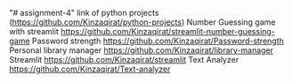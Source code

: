 "# assignment-4" 
link of python projects (https://github.com/Kinzaqirat/python-projects)
Number Guessing game with streamlit https://github.com/Kinzaqirat/streamlit-number-guessing-game
Password strength https://github.com/Kinzaqirat/Password-strength
Personal library manager https://github.com/Kinzaqirat/library-manager
Streamlit https://github.com/Kinzaqirat/streamlit
Text Analyzer https://github.com/Kinzaqirat/Text-analyzer